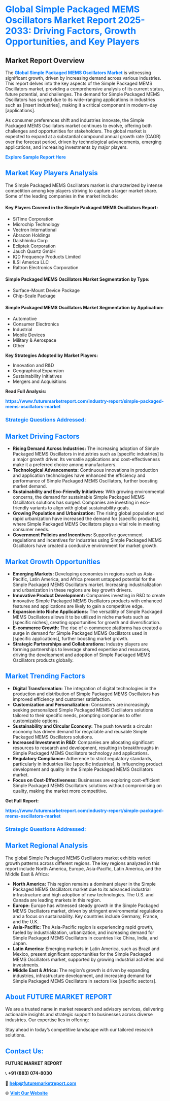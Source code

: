 <h1 style="color: #007BFF;">Global Simple Packaged MEMS Oscillators Market Report 2025-2033: Driving Factors, Growth Opportunities, and Key Players</h1>

<section id="overview">
<h2>Market Report Overview</h2>
<p>The <a href="https://www.futuremarketreport.com/industry-report/simple-packaged-mems-oscillators-market" style="color: #007BFF; text-decoration: none;"><strong>Global Simple Packaged MEMS Oscillators Market</strong></a> is witnessing significant growth, driven by increasing demand across various industries. This report delves into the key aspects of the Simple Packaged MEMS Oscillators market, providing a comprehensive analysis of its current status, future potential, and challenges. The demand for Simple Packaged MEMS Oscillators has surged due to its wide-ranging applications in industries such as [insert industries], making it a critical component in modern-day [applications].</p>
<p>As consumer preferences shift and industries innovate, the Simple Packaged MEMS Oscillators market continues to evolve, offering both challenges and opportunities for stakeholders. The global market is expected to expand at a substantial compound annual growth rate (CAGR) over the forecast period, driven by technological advancements, emerging applications, and increasing investments by major players.</p>
</section>

<section id="overview">
<p><a href="https://www.futuremarketreport.com/request-sample/reportId=93147" style="color: #007BFF; text-decoration: none;"><strong>Explore Sample Report Here</strong></a></p>
</section>

<section id="key-players">
<h2 style="color: #007BFF;">Market Key Players Analysis</h2>
<p>The Simple Packaged MEMS Oscillators market is characterized by intense competition among key players striving to capture a larger market share. Some of the leading companies in the market include:</p>
<h4>Key Players Covered in the Simple Packaged MEMS Oscillators Report:</h4>
<ul><li>SiTime Corporation</li><li>Microchip Technology</li><li>Vectron International</li><li>Abracon Holdings</li><li>Daishhinku Corp</li><li>Ecliptek Corporation</li><li>Jauch Quartz GmbH</li><li>IQD Frequency Products Limited</li><li>ILSI America LLC</li><li>Raltron Electronics Corporation</li></ul>
<h4>Simple Packaged MEMS Oscillators Market Segmentation by Type:</h4>
<ul><li>Surface-Mount Device Package</li><li>Chip-Scale Package</li></ul>

<h4>Simple Packaged MEMS Oscillators Market Segmentation by Application:</h4>
<ul><li>Automotive</li><li>Consumer Electronics</li><li>Industrial</li><li>Mobile Devices</li><li>Military &amp; Aerospace</li><li>Other</li></ul>
<p><strong>Key Strategies Adopted by Market Players:</strong></p>
<ul>
<li>Innovation and R&D</li>
<li>Geographical Expansion</li>
<li>Sustainability Initiatives</li>
<li>Mergers and Acquisitions</li>
</ul>
</section>

<section>
<p><strong>Read Full Analysis: </strong></p><a href="https://www.futuremarketreport.com/industry-report/simple-packaged-mems-oscillators-market" style="color: #007BFF; text-decoration: none;"><strong>https://www.futuremarketreport.com/industry-report/simple-packaged-mems-oscillators-market</strong></a>
<h3 style="color: #007BFF;">Strategic Questions Addressed:</h3>
</section>

<section id="driving-factors">
<h2 style="color: #007BFF;">Market Driving Factors</h2>
<ul>
<li><strong>Rising Demand Across Industries:</strong> The increasing adoption of Simple Packaged MEMS Oscillators in industries such as [specific industries] is a major growth driver. Its versatile applications and cost-effectiveness make it a preferred choice among manufacturers.</li>
<li><strong>Technological Advancements:</strong> Continuous innovations in production and application technologies have enhanced the efficiency and performance of Simple Packaged MEMS Oscillators, further boosting market demand.</li>
<li><strong>Sustainability and Eco-Friendly Initiatives:</strong> With growing environmental concerns, the demand for sustainable Simple Packaged MEMS Oscillators solutions has surged. Companies are investing in eco-friendly variants to align with global sustainability goals.</li>
<li><strong>Growing Population and Urbanization:</strong> The rising global population and rapid urbanization have increased the demand for [specific products], where Simple Packaged MEMS Oscillators plays a vital role in meeting consumer needs.</li>
<li><strong>Government Policies and Incentives:</strong> Supportive government regulations and incentives for industries using Simple Packaged MEMS Oscillators have created a conducive environment for market growth.</li>
</ul>
</section>

<section id="growth-opportunities">
<h2 style="color: #007BFF;">Market Growth Opportunities</h2>
<ul>
<li><strong>Emerging Markets:</strong> Developing economies in regions such as Asia-Pacific, Latin America, and Africa present untapped potential for the Simple Packaged MEMS Oscillators market. Increasing industrialization and urbanization in these regions are key growth drivers.</li>
<li><strong>Innovative Product Development:</strong> Companies investing in R&D to create innovative Simple Packaged MEMS Oscillators products with enhanced features and applications are likely to gain a competitive edge.</li>
<li><strong>Expansion into Niche Applications:</strong> The versatility of Simple Packaged MEMS Oscillators allows it to be utilized in niche markets such as [specific niches], creating opportunities for growth and diversification.</li>
<li><strong>E-commerce Growth:</strong> The rise of e-commerce platforms has created a surge in demand for Simple Packaged MEMS Oscillators used in [specific applications], further boosting market growth.</li>
<li><strong>Strategic Partnerships and Collaborations:</strong> Industry players are forming partnerships to leverage shared expertise and resources, driving the development and adoption of Simple Packaged MEMS Oscillators products globally.</li>
</ul>
</section>

<section id="trending-factors">
<h2 style="color: #007BFF;">Market Trending Factors</h2>
<ul>
<li><strong>Digital Transformation:</strong> The integration of digital technologies in the production and distribution of Simple Packaged MEMS Oscillators has improved efficiency and customer satisfaction.</li>
<li><strong>Customization and Personalization:</strong> Consumers are increasingly seeking personalized Simple Packaged MEMS Oscillators solutions tailored to their specific needs, prompting companies to offer customizable options.</li>
<li><strong>Sustainability and Circular Economy:</strong> The push towards a circular economy has driven demand for recyclable and reusable Simple Packaged MEMS Oscillators solutions.</li>
<li><strong>Increased Investment in R&D:</strong> Companies are allocating significant resources to research and development, resulting in breakthroughs in Simple Packaged MEMS Oscillators technology and applications.</li>
<li><strong>Regulatory Compliance:</strong> Adherence to strict regulatory standards, particularly in industries like [specific industries], is influencing product development and quality in the Simple Packaged MEMS Oscillators market.</li>
<li><strong>Focus on Cost-Effectiveness:</strong> Businesses are exploring cost-efficient Simple Packaged MEMS Oscillators solutions without compromising on quality, making the market more competitive.</li>
</ul>
</section>

<section>
<p><strong>Get Full Report: </strong></p><a href="https://www.futuremarketreport.com/industry-report/simple-packaged-mems-oscillators-market" style="color: #007BFF; text-decoration: none;"><strong>https://www.futuremarketreport.com/industry-report/simple-packaged-mems-oscillators-market</strong></a>
<h3 style="color: #007BFF;">Strategic Questions Addressed:</h3>
</section>


<section id="regional-analysis">
<h2 style="color: #007BFF;">Market Regional Analysis</h2>
<p>The global Simple Packaged MEMS Oscillators market exhibits varied growth patterns across different regions. The key regions analyzed in this report include North America, Europe, Asia-Pacific, Latin America, and the Middle East & Africa:</p>
<ul>
<li><strong>North America:</strong> This region remains a dominant player in the Simple Packaged MEMS Oscillators market due to its advanced industrial infrastructure and high adoption of new technologies. The U.S. and Canada are leading markets in this region.</li>
<li><strong>Europe:</strong> Europe has witnessed steady growth in the Simple Packaged MEMS Oscillators market, driven by stringent environmental regulations and a focus on sustainability. Key countries include Germany, France, and the U.K.</li>
<li><strong>Asia-Pacific:</strong> The Asia-Pacific region is experiencing rapid growth, fueled by industrialization, urbanization, and increasing demand for Simple Packaged MEMS Oscillators in countries like China, India, and Japan.</li>
<li><strong>Latin America:</strong> Emerging markets in Latin America, such as Brazil and Mexico, present significant opportunities for the Simple Packaged MEMS Oscillators market, supported by growing industrial activities and investments.</li>
<li><strong>Middle East & Africa:</strong> The region’s growth is driven by expanding industries, infrastructure development, and increasing demand for Simple Packaged MEMS Oscillators in sectors like [specific sectors].</li>
</ul>
</section>

<footer>
<h2 style="color: #007BFF;">About FUTURE MARKET REPORT</h2>
<p>We are a trusted name in market research and advisory services, delivering actionable insights and strategic support to businesses across diverse industries. Our expertise lies in offering:</p>

<p>Stay ahead in today’s competitive landscape with our tailored research solutions.</p>

<h2 style="color: #007BFF;">Contact Us:</h2>
<p><strong>FUTURE MARKET REPORT</strong></p>
<p>📞 <strong>+91 (883) 074-8030</strong></p>
<p>📧 <strong><a href="mailto:help@futuremarketreport.com" style="color: #007BFF;">help@futuremarketreport.com</a></strong></p>
<p>🌐 <strong><a href="https://www.futuremarketreport.com/" style="color: #007BFF;">Visit Our Website</a></strong></p>
</footer>